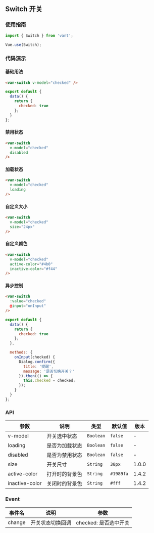 ## Switch 开关

### 使用指南
``` javascript
import { Switch } from 'vant';

Vue.use(Switch);
```

### 代码演示

#### 基础用法

```html
<van-switch v-model="checked" />
```

```javascript
export default {
  data() {
    return {
      checked: true
    };
  }
};  
```

#### 禁用状态

```html
<van-switch
  v-model="checked"
  disabled
/>
```

#### 加载状态

```html
<van-switch
  v-model="checked"
  loading
/>
```

#### 自定义大小

```html
<van-switch
  v-model="checked"
  size="24px"
/>
```

#### 自定义颜色

```html
<van-switch
  v-model="checked"
  active-color="#4b0"
  inactive-color="#f44"
/>
```

#### 异步控制

```html
<van-switch
  :value="checked"
  @input="onInput"
/>
```

```js
export default {
  data() {
    return {
      checked: true
    };
  },

  methods: {
    onInput(checked) {
      Dialog.confirm({
        title: '提醒',
        message: '是否切换开关？'
      }).then(() => {
        this.checked = checked;
      });
    }
  }
}; 
```

### API

| 参数 | 说明 | 类型 | 默认值 | 版本 |
|------|------|------|------|------|
| v-model | 开关选中状态 | `Boolean` | `false` | - |
| loading | 是否为加载状态 | `Boolean` | `false` | - |
| disabled | 是否为禁用状态 | `Boolean` | `false` | - |
| size | 开关尺寸 | `String` | `30px` | 1.0.0 |
| active-color | 打开时的背景色 | `String` | `#1989fa` | 1.4.2 |
| inactive-color | 关闭时的背景色 | `String` | `#fff` | 1.4.2 |

### Event

| 事件名 | 说明 | 参数 |
|------|------|------|
| change | 开关状态切换回调 | checked: 是否选中开关 |
